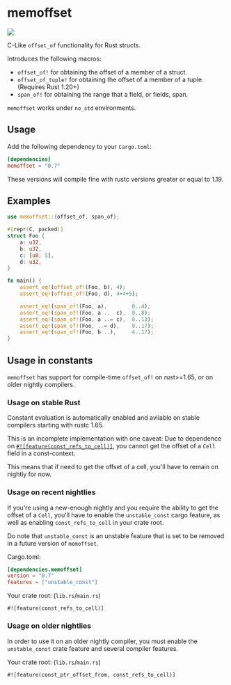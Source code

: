 # memoffset #

[![](https://img.shields.io/crates/v/memoffset.svg)](https://crates.io/crates/memoffset)

C-Like `offset_of` functionality for Rust structs.

Introduces the following macros:
 * `offset_of!` for obtaining the offset of a member of a struct.
 * `offset_of_tuple!` for obtaining the offset of a member of a tuple. (Requires Rust 1.20+)
 * `span_of!` for obtaining the range that a field, or fields, span.

`memoffset` works under `no_std` environments.

## Usage ##
Add the following dependency to your `Cargo.toml`:

```toml
[dependencies]
memoffset = "0.7"
```

These versions will compile fine with rustc versions greater or equal to 1.19.

## Examples ##
```rust
use memoffset::{offset_of, span_of};

#[repr(C, packed)]
struct Foo {
    a: u32,
    b: u32,
    c: [u8; 5],
    d: u32,
}

fn main() {
    assert_eq!(offset_of!(Foo, b), 4);
    assert_eq!(offset_of!(Foo, d), 4+4+5);

    assert_eq!(span_of!(Foo, a),        0..4);
    assert_eq!(span_of!(Foo, a ..  c),  0..8);
    assert_eq!(span_of!(Foo, a ..= c),  0..13);
    assert_eq!(span_of!(Foo, ..= d),    0..17);
    assert_eq!(span_of!(Foo, b ..),     4..17);
}
```

## Usage in constants ##
`memoffset` has support for compile-time `offset_of!` on rust>=1.65, or on older nightly compilers.

### Usage on stable Rust ###
Constant evaluation is automatically enabled and avilable on stable compilers starting with rustc 1.65.

This is an incomplete implementation with one caveat:
Due to dependence on [`#![feature(const_refs_to_cell)]`](https://github.com/rust-lang/rust/issues/80384), you cannot get the offset of a `Cell` field in a const-context.

This means that if need to get the offset of a cell, you'll have to remain on nightly for now.

### Usage on recent nightlies ###

If you're using a new-enough nightly and you require the ability to get the offset of a `Cell`,
you'll have to enable the `unstable_const` cargo feature, as well as enabling `const_refs_to_cell` in your crate root.

Do note that `unstable_const` is an unstable feature that is set to be removed in a future version of `memoffset`.

Cargo.toml:
```toml
[dependencies.memoffset]
version = "0.7"
features = ["unstable_const"]
```

Your crate root: (`lib.rs`/`main.rs`)
```rust,ignore
#![feature(const_refs_to_cell)]
```

### Usage on older nightlies ###
In order to use it on an older nightly compiler, you must enable the `unstable_const` crate feature and several compiler features.

Your crate root: (`lib.rs`/`main.rs`)
```rust,ignore
#![feature(const_ptr_offset_from, const_refs_to_cell)]
```
